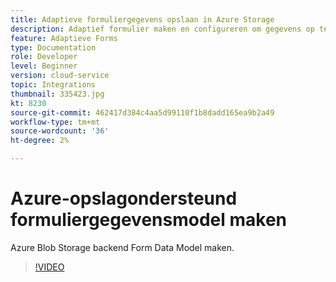 ```yaml
---
title: Adaptieve formuliergegevens opslaan in Azure Storage
description: Adaptief formulier maken en configureren om gegevens op te slaan in Azure Storage
feature: Adaptieve Forms
type: Documentation
role: Developer
level: Beginner
version: cloud-service
topic: Integrations
thumbnail: 335423.jpg
kt: 8230
source-git-commit: 462417d384c4aa5d99110f1b8dadd165ea9b2a49
workflow-type: tm+mt
source-wordcount: '36'
ht-degree: 2%

---
```


# Azure-opslagondersteund formuliergegevensmodel maken

Azure Blob Storage backend Form Data Model maken.

>[!VIDEO](https://video.tv.adobe.com/v/335423/?quality=12&learn=on)


